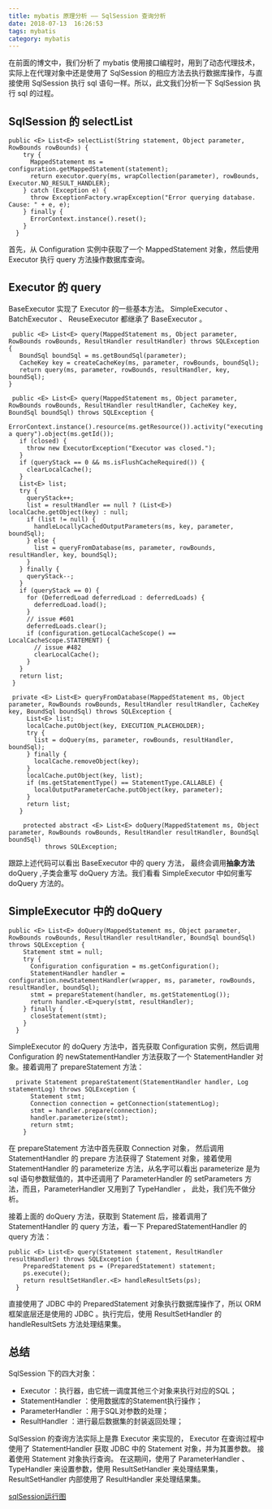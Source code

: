 ```yaml
---
title: mybatis 原理分析 —— SqlSession 查询分析
date: 2018-07-13  16:26:53
tags: mybatis
category: mybatis
--- 
```


在前面的博文中，我们分析了 mybatis 使用接口编程时，用到了动态代理技术，实际上在代理对象中还是使用了 SqlSession 的相应方法去执行数据库操作，与直接使用 SqlSession 执行 sql 语句一样。所以，此文我们分析一下 SqlSession 执行 sql 的过程。

## SqlSession 的 selectList
    public <E> List<E> selectList(String statement, Object parameter, RowBounds rowBounds) {
        try {
          MappedStatement ms = configuration.getMappedStatement(statement);
          return executor.query(ms, wrapCollection(parameter), rowBounds, Executor.NO_RESULT_HANDLER);
        } catch (Exception e) {
          throw ExceptionFactory.wrapException("Error querying database.  Cause: " + e, e);
        } finally {
          ErrorContext.instance().reset();
        }
      }
首先，从 Configuration 实例中获取了一个 MappedStatement 对象，然后使用 Executor 执行 query 方法操作数据库查询。


## Executor 的 query
BaseExecutor 实现了 Executor 的一些基本方法。 SimpleExecutor 、 BatchExecutor 、 ReuseExecutor 都继承了 BaseExecutor 。

     public <E> List<E> query(MappedStatement ms, Object parameter, RowBounds rowBounds, ResultHandler resultHandler) throws SQLException {
       BoundSql boundSql = ms.getBoundSql(parameter);
       CacheKey key = createCacheKey(ms, parameter, rowBounds, boundSql);
       return query(ms, parameter, rowBounds, resultHandler, key, boundSql);
    }

     public <E> List<E> query(MappedStatement ms, Object parameter, RowBounds rowBounds, ResultHandler resultHandler, CacheKey key, BoundSql boundSql) throws SQLException {
       ErrorContext.instance().resource(ms.getResource()).activity("executing a query").object(ms.getId());
       if (closed) {
         throw new ExecutorException("Executor was closed.");
       }
       if (queryStack == 0 && ms.isFlushCacheRequired()) {
         clearLocalCache();
       }
       List<E> list;
       try {
         queryStack++;
         list = resultHandler == null ? (List<E>) localCache.getObject(key) : null;
         if (list != null) {
           handleLocallyCachedOutputParameters(ms, key, parameter, boundSql);
         } else {
           list = queryFromDatabase(ms, parameter, rowBounds, resultHandler, key, boundSql);
         }
       } finally {
         queryStack--;
       }
       if (queryStack == 0) {
         for (DeferredLoad deferredLoad : deferredLoads) {
           deferredLoad.load();
         }
         // issue #601
         deferredLoads.clear();
         if (configuration.getLocalCacheScope() == LocalCacheScope.STATEMENT) {
           // issue #482
           clearLocalCache();
         }
       }
       return list;
     }

     private <E> List<E> queryFromDatabase(MappedStatement ms, Object parameter, RowBounds rowBounds, ResultHandler resultHandler, CacheKey key, BoundSql boundSql) throws SQLException {
         List<E> list;
         localCache.putObject(key, EXECUTION_PLACEHOLDER);
         try {
           list = doQuery(ms, parameter, rowBounds, resultHandler, boundSql);
         } finally {
           localCache.removeObject(key);
         }
         localCache.putObject(key, list);
         if (ms.getStatementType() == StatementType.CALLABLE) {
           localOutputParameterCache.putObject(key, parameter);
         }
         return list;
       }

        protected abstract <E> List<E> doQuery(MappedStatement ms, Object parameter, RowBounds rowBounds, ResultHandler resultHandler, BoundSql boundSql)
              throws SQLException;
跟踪上述代码可以看出 BaseExecutor 中的 query 方法， 最终会调用**抽象方法** doQuery ,子类会重写 doQuery 方法。我们看看 SimpleExecutor 中如何重写 doQuery 方法的。

## SimpleExecutor 中的 doQuery
    public <E> List<E> doQuery(MappedStatement ms, Object parameter, RowBounds rowBounds, ResultHandler resultHandler, BoundSql boundSql) throws SQLException {
        Statement stmt = null;
        try {
          Configuration configuration = ms.getConfiguration();
          StatementHandler handler = configuration.newStatementHandler(wrapper, ms, parameter, rowBounds, resultHandler, boundSql);
          stmt = prepareStatement(handler, ms.getStatementLog());
          return handler.<E>query(stmt, resultHandler);
        } finally {
          closeStatement(stmt);
        }
      }   
SimpleExecutor 的 doQuery 方法中，首先获取 Configuration 实例，然后调用 Configuration 的 newStatementHandler 方法获取了一个 StatementHandler 对象。接着调用了 prepareStatement 方法： 

      private Statement prepareStatement(StatementHandler handler, Log statementLog) throws SQLException {
          Statement stmt;
          Connection connection = getConnection(statementLog);
          stmt = handler.prepare(connection);
          handler.parameterize(stmt);
          return stmt;
        } 
在 prepareStatement 方法中首先获取 Connection 对象， 然后调用 StatementHandler 的 prepare 方法获得了 Statement 对象，接着使用 StatementHandler 的 parameterize 方法，从名字可以看出 parameterize 是为 sql 语句参数赋值的，其中还调用了 ParameterHandler 的 setParameters 方法，而且，ParameterHandler 又用到了 TypeHandler ， 此处，我们先不做分析。

接着上面的 doQuery 方法，获取到 Statement 后，接着调用了 StatementHandler 的 query 方法，看一下 PreparedStatementHandler 的 query 方法：
    
    public <E> List<E> query(Statement statement, ResultHandler resultHandler) throws SQLException {
        PreparedStatement ps = (PreparedStatement) statement;
        ps.execute();
        return resultSetHandler.<E> handleResultSets(ps);
      }
直接使用了 JDBC 中的 PreparedStatement 对象执行数据库操作了，所以 ORM框架底层还是使用的 JDBC 。执行完后，使用 ResultSetHandler 的 handleResultSets 方法处理结果集。


## 总结
SqlSession 下的四大对象：

+ Executor ：执行器，由它统一调度其他三个对象来执行对应的SQL；
+ StatementHandler ：使用数据库的Statement执行操作；
+ ParameterHandler ：用于SQL对参数的处理；
+ ResultHandler ：进行最后数据集的封装返回处理；

SqlSession 的查询方法实际上是靠 Executor 来实现的， Executor 在查询过程中使用了 StatementHandler 获取 JDBC 中的 Statement 对象，并为其置参数。 接着使用 Statement 对象执行查询。 在这期间，使用了 ParameterHandler 、 TypeHandler 来设置参数，使用 ResultSetHandler 来处理结果集， ResultSetHandler 内部使用了 ResultHandler 来处理结果集。

[sqlSession运行图](pics/sqlSession运行图.png)